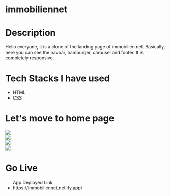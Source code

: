 <h1>immobiliennet
<h1>

<h1>Description</h1>
<p>Hello everyone, it is a clone of the landing page of immobilien.net. Basically, here you can see the navbar, hamburger, carousel and footer. It is completely responsive.</p>

<h1>Tech Stacks I have used</h1>

<ul>
  <li>HTML</li>
  <li>CSS</li>
</ul>
  
<h1>Let's move to home page </h1>
  <div>
    <img src = "https://user-images.githubusercontent.com/107476003/218419603-5f4ad323-8786-4a19-8b41-57ef7b5599ef.png"/>
  </div>
  <div>
     <img src = "https://user-images.githubusercontent.com/107476003/218419963-abb6eb93-d80b-48ac-a472-c737759b3d0f.png"/>
  </div>
  <div>
    <img src = "https://user-images.githubusercontent.com/107476003/218419979-69da6b69-0a3f-469f-a646-186fe7d5d95f.png"/>
  </div>
  <div>
    <img src = "https://user-images.githubusercontent.com/107476003/218541260-518b455d-c977-4bf9-8d54-fe738f2f046e.png"/>
  </div>

<h1>Go Live</h1>
<ul>App Deployed Link
<li>https://immobiliennet.netlify.app/</li>
</ul>

